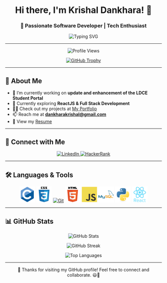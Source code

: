 <!-- Header Section -->
<h1 align="center">Hi there, I'm Krishal Dankhara! 👋</h1>
<h3 align="center">🚀 Passionate Software Developer | Tech Enthusiast </h3>

<p align="center">
  <img src="https://readme-typing-svg.demolab.com?font=Fira+Code&weight=600&size=22&pause=1000&color=00C2FF&center=true&vCenter=true&width=500&lines=Aspiring-MERN+Developer;Open-Source+Enthusiast;Tech+Explorer;Passionate+Coder" alt="Typing SVG" />
</p>

---

<!-- Profile Views Counter -->
<p align="center">
  <img src="https://komarev.com/ghpvc/?username=krishaldankhara&label=Profile%20Views&color=0e75b6&style=flat-square" alt="Profile Views" />
</p>

<!-- GitHub Trophies -->
<p align="center">
  <a href="https://github.com/ryo-ma/github-profile-trophy">
    <img src="https://github-profile-trophy.vercel.app/?username=krishaldankhara&theme=radical&margin-w=10&margin-h=10" alt="GitHub Trophy" />
  </a>
</p>

---

## 🚀 About Me  
- 🔭 I’m currently working on **update and enhancement of the LDCE Student Portal**  
- 🌱 Currently exploring **ReactJS & Full Stack Development**  
- 👨‍💻 Check out my projects at [My Portfolio](https://portfolio-krishaldankharas-projects.vercel.app/)  
- 📫 Reach me at **dankharakrishal@gmail.com**  
- 📄 View my [Resume](https://drive.google.com/file/d/1KJKtXl2fPnMkBabfLzugrJVP632bczX0/view)  

---

## 📢 Connect with Me  
<p align="center">
  <a href="https://linkedin.com/in/krishal-dankhara" target="blank">
    <img src="https://img.shields.io/badge/LinkedIn-0077B5?style=for-the-badge&logo=linkedin&logoColor=white" alt="LinkedIn" />
  </a>
  <a href="https://www.hackerrank.com/dankharakrishal1" target="blank">
    <img src="https://img.shields.io/badge/HackerRank-32CD32?style=for-the-badge&logo=hackerrank&logoColor=white" alt="HackerRank" />
  </a>
</p>

---

## 🛠️ Languages & Tools  
<p align="center">
  <a href="https://www.cprogramming.com/" target="_blank"><img src="https://raw.githubusercontent.com/devicons/devicon/master/icons/c/c-original.svg" alt="C" width="50" height="50"/></a>
  <a href="https://www.w3schools.com/css/" target="_blank"><img src="https://raw.githubusercontent.com/devicons/devicon/master/icons/css3/css3-original-wordmark.svg" alt="CSS3" width="50" height="50"/></a>
  <a href="https://git-scm.com/" target="_blank"><img src="https://www.vectorlogo.zone/logos/git-scm/git-scm-icon.svg" alt="Git" width="50" height="50"/></a>
  <a href="https://www.w3.org/html/" target="_blank"><img src="https://raw.githubusercontent.com/devicons/devicon/master/icons/html5/html5-original-wordmark.svg" alt="HTML5" width="50" height="50"/></a>
  <a href="https://developer.mozilla.org/en-US/docs/Web/JavaScript" target="_blank"><img src="https://raw.githubusercontent.com/devicons/devicon/master/icons/javascript/javascript-original.svg" alt="JavaScript" width="50" height="50"/></a>
  <a href="https://www.mysql.com/" target="_blank"><img src="https://raw.githubusercontent.com/devicons/devicon/master/icons/mysql/mysql-original-wordmark.svg" alt="MySQL" width="50" height="50"/></a>
  <a href="https://www.python.org" target="_blank"><img src="https://raw.githubusercontent.com/devicons/devicon/master/icons/python/python-original.svg" alt="Python" width="50" height="50"/></a>
  <a href="https://reactjs.org/" target="_blank"><img src="https://raw.githubusercontent.com/devicons/devicon/master/icons/react/react-original-wordmark.svg" alt="React" width="50" height="50"/></a>
</p>

---

## 📊 GitHub Stats  
<p align="center">
  <img src="https://github-readme-stats.vercel.app/api?username=krishaldankhara&show_icons=true&theme=radical" alt="GitHub Stats" />
</p>

<p align="center">
  <img src="https://github-readme-streak-stats.herokuapp.com/?user=krishaldankhara&theme=radical" alt="GitHub Streak" />
</p>

<p align="center">
  <img src="https://github-readme-stats.vercel.app/api/top-langs?username=krishaldankhara&show_icons=true&locale=en&layout=compact&theme=radical" alt="Top Languages" />
</p>

---

  <p align="center">🚀 Thanks for visiting my GitHub profile! Feel free to connect and collaborate. 😃🎉</p>
